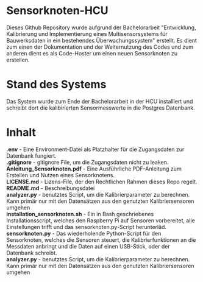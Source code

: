 # Sensorknoten-HCU

Dieses Github Repository wurde aufgrund der Bachelorarbeit "Entwicklung, Kalibrierung und Implementierung eines Multisensorsystems für Bauwerksdaten in ein bestehendes Überwachungssystem" erstellt. 
Es dient zum einen der Dokumentation und der Weiternutzung des Codes und zum anderen dient es als Code-Hoster um einen neuen Sensorknoten zu erstellen. 

# Stand des Systems

Das System wurde zum Ende der Bachelorarbeit in der HCU installiert und schreibt dort die kalibirierten Sensormesswerte in die Postgres Datenbank.

# Inhalt

**.env**  -  Eine Environment-Datei als Platzhalter für die Zugangsdaten zur Datenbank fungiert. </br>
**.gitignore**  -  gitignore File, um die Zugangsdaten nicht zu leaken.</br>
**Anleitung_Sensorknoten.pdf**  -  Eine Ausführliche PDF-Anleitung zum Erstellen und Nutzen eines Sensorknotens.</br>
**LICENSE.md**  -  Lizens-File, der den Rechtlichen Rahmen dieses Repo regelt.</br>
**README.md**  -  Beschreibungsdatei</br>
**analyzer.py**  -  benutztes Script, um die Kalibrierparameter zu berechnen. Kann primär nur mit den Datensätzen aus den genutzten Kalibriersensoren umgehen</br>
**installation_sensorknoten.sh**  -  Ein in Bash geschriebenes Installationsscript, welches den Raspberry Pi auf Sensoren vorbereitet, alle Einstellungen trifft und das  sensorknoten.py-Script herunterläd.</br>
**sensorknoten.py**  -  Das wiederholende Python-Script für den Sensorknoten, welches die Sensoren steuert, die Kalibrierfunktionen an die Messdaten anbringt und die Daten auf einen USB-Stick, oder der Datenbank schreibt.</br>
**analyzer.py**  -  benutztes Script, um die Kalibrierparameter zu berechnen. Kann primär nur mit den Datensätzen aus den genutzten Kalibriersensoren umgehen

